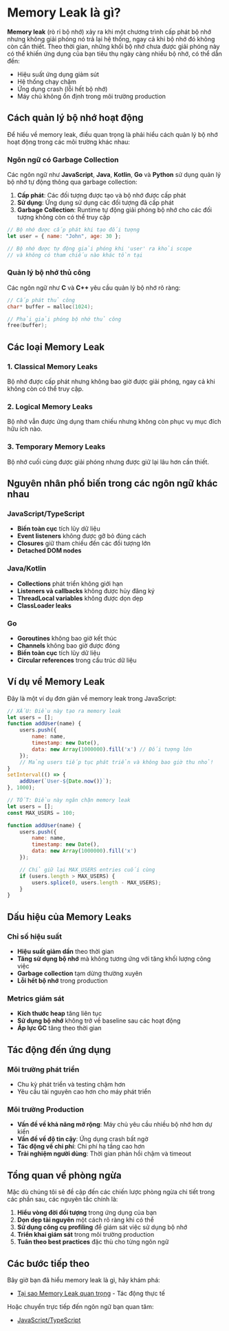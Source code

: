 # Memory Leak là gì?

**Memory leak** (rò rỉ bộ nhớ) xảy ra khi một chương trình cấp phát bộ nhớ nhưng không giải phóng nó trả lại hệ thống, ngay cả khi bộ nhớ đó không còn cần thiết. Theo thời gian, những khối bộ nhớ chưa được giải phóng này có thể khiến ứng dụng của bạn tiêu thụ ngày càng nhiều bộ nhớ, có thể dẫn đến:

- Hiệu suất ứng dụng giảm sút
- Hệ thống chạy chậm
- Ứng dụng crash (lỗi hết bộ nhớ)
- Máy chủ không ổn định trong môi trường production

## Cách quản lý bộ nhớ hoạt động

Để hiểu về memory leak, điều quan trọng là phải hiểu cách quản lý bộ nhớ hoạt động trong các môi trường khác nhau:

### Ngôn ngữ có Garbage Collection

Các ngôn ngữ như **JavaScript**, **Java**, **Kotlin**, **Go** và **Python** sử dụng quản lý bộ nhớ tự động thông qua garbage collection:

1. **Cấp phát**: Các đối tượng được tạo và bộ nhớ được cấp phát
2. **Sử dụng**: Ứng dụng sử dụng các đối tượng đã cấp phát
3. **Garbage Collection**: Runtime tự động giải phóng bộ nhớ cho các đối tượng không còn có thể truy cập

```javascript
// Bộ nhớ được cấp phát khi tạo đối tượng
let user = { name: "John", age: 30 };

// Bộ nhớ được tự động giải phóng khi 'user' ra khỏi scope
// và không có tham chiếu nào khác tồn tại
```

### Quản lý bộ nhớ thủ công

Các ngôn ngữ như **C** và **C++** yêu cầu quản lý bộ nhớ rõ ràng:

```c
// Cấp phát thủ công
char* buffer = malloc(1024);

// Phải giải phóng bộ nhớ thủ công
free(buffer);
```

## Các loại Memory Leak

### 1. **Classical Memory Leaks**

Bộ nhớ được cấp phát nhưng không bao giờ được giải phóng, ngay cả khi không còn có thể truy cập.

### 2. **Logical Memory Leaks**

Bộ nhớ vẫn được ứng dụng tham chiếu nhưng không còn phục vụ mục đích hữu ích nào.

### 3. **Temporary Memory Leaks**

Bộ nhớ cuối cùng được giải phóng nhưng được giữ lại lâu hơn cần thiết.

## Nguyên nhân phổ biến trong các ngôn ngữ khác nhau

### JavaScript/TypeScript

- **Biến toàn cục** tích lũy dữ liệu
- **Event listeners** không được gỡ bỏ đúng cách
- **Closures** giữ tham chiếu đến các đối tượng lớn
- **Detached DOM nodes**

### Java/Kotlin

- **Collections** phát triển không giới hạn
- **Listeners và callbacks** không được hủy đăng ký
- **ThreadLocal variables** không được dọn dẹp
- **ClassLoader leaks**

### Go

- **Goroutines** không bao giờ kết thúc
- **Channels** không bao giờ được đóng
- **Biến toàn cục** tích lũy dữ liệu
- **Circular references** trong cấu trúc dữ liệu

## Ví dụ về Memory Leak

Đây là một ví dụ đơn giản về memory leak trong JavaScript:

```javascript
// XẤU: Điều này tạo ra memory leak
let users = [];
function addUser(name) {
    users.push({
        name: name,
        timestamp: new Date(),
        data: new Array(1000000).fill('x') // Đối tượng lớn
    });
    // Mảng users tiếp tục phát triển và không bao giờ thu nhỏ!
}
setInterval(() => {
    addUser(`User-${Date.now()}`);
}, 1000);
```

```javascript
// TỐT: Điều này ngăn chặn memory leak
let users = [];
const MAX_USERS = 100;

function addUser(name) {
    users.push({
        name: name,
        timestamp: new Date(),
        data: new Array(1000000).fill('x')
    });

    // Chỉ giữ lại MAX_USERS entries cuối cùng
    if (users.length > MAX_USERS) {
        users.splice(0, users.length - MAX_USERS);
    }
}
```

## Dấu hiệu của Memory Leaks

### Chỉ số hiệu suất

- **Hiệu suất giảm dần** theo thời gian
- **Tăng sử dụng bộ nhớ** mà không tương ứng với tăng khối lượng công việc
- **Garbage collection** tạm dừng thường xuyên
- **Lỗi hết bộ nhớ** trong production

### Metrics giám sát

- **Kích thước heap** tăng liên tục
- **Sử dụng bộ nhớ** không trở về baseline sau các hoạt động
- **Áp lực GC** tăng theo thời gian

## Tác động đến ứng dụng

### Môi trường phát triển

- Chu kỳ phát triển và testing chậm hơn
- Yêu cầu tài nguyên cao hơn cho máy phát triển

### Môi trường Production

- **Vấn đề về khả năng mở rộng**: Máy chủ yêu cầu nhiều bộ nhớ hơn dự kiến
- **Vấn đề về độ tin cậy**: Ứng dụng crash bất ngờ
- **Tác động về chi phí**: Chi phí hạ tầng cao hơn
- **Trải nghiệm người dùng**: Thời gian phản hồi chậm và timeout

## Tổng quan về phòng ngừa

Mặc dù chúng tôi sẽ đề cập đến các chiến lược phòng ngừa chi tiết trong các phần sau, các nguyên tắc chính là:

1. **Hiểu vòng đời đối tượng** trong ứng dụng của bạn
2. **Dọn dẹp tài nguyên** một cách rõ ràng khi có thể
3. **Sử dụng công cụ profiling** để giám sát việc sử dụng bộ nhớ
4. **Triển khai giám sát** trong môi trường production
5. **Tuân theo best practices** đặc thù cho từng ngôn ngữ

## Các bước tiếp theo

Bây giờ bạn đã hiểu memory leak là gì, hãy khám phá:

- [Tại sao Memory Leak quan trọng](/vi/introduction/why-it-matters) - Tác động thực tế
<!-- - [Các mẫu Memory Leak phổ biến](/vi/introduction/common-patterns) - Nhận biết các tình huống điển hình -->
<!-- - [Chiến lược phát hiện](/vi/detection/strategies) - Cách tìm memory leak -->

Hoặc chuyển trực tiếp đến ngôn ngữ bạn quan tâm:

- [JavaScript/TypeScript](/vi/languages/javascript)
<!-- - [Java](/vi/languages/java) -->
<!-- - [Kotlin](/vi/languages/kotlin) -->
<!-- - [Go](/vi/languages/go) -->
